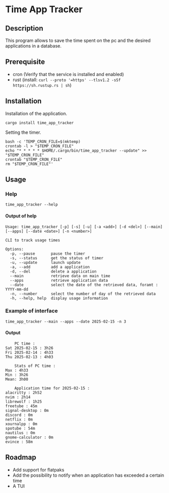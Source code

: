 # Time App Tracker

## Description
This program allows to save the time spent on the pc and the desired applications in a database.

## Prerequisite
- cron (Verify that the service is installed and enabled)
- rust (install: `curl --proto '=https' --tlsv1.2 -sSf https://sh.rustup.rs | sh`)

## Installation
Installation of the application.
```
cargo install time_app_tracker
```
Setting the timer.
```
bash -c 'TEMP_CRON_FILE=$(mktemp)
crontab -l > "$TEMP_CRON_FILE"
echo "* * * * * $HOME/.cargo/bin/time_app_tracker --update" >> "$TEMP_CRON_FILE"
crontab "$TEMP_CRON_FILE"
rm "$TEMP_CRON_FILE"'
```

## Usage

### Help
```
time_app_tracker --help
```

#### Output of help
```
Usage: time_app_tracker [-p] [-s] [-u] [-a <add>] [-d <del>] [--main] [--apps] [--date <date>] [-n <number>]

CLI to track usage times

Options:
  -p, --pause       pause the timer
  -s, --status      get the status of timer
  -u, --update      launch update
  -a, --add         add a application
  -d, --del         delete a application
  --main            retrieve data on main time
  --apps            retrieve application data
  --date            select the date of the retrieved data, foramt : YYYY-mm-dd
  -n, --number      select the number of day of the retrieved data
  -h, --help, help  display usage information
```

### Example of interface
```
time_app_tracker --main --apps --date 2025-02-15 -n 3
```

#### Output
```
	PC time :
Sat 2025-02-15 : 3h26
Fri 2025-02-14 : 4h33
Thu 2025-02-13 : 4h03

	Stats of PC time :
Max : 4h33
Min : 3h26
Mean: 3h00

	Application time for 2025-02-15 :
alacritty : 2h52
nvim : 2h14
librewolf : 1h25
freetube : 45m
signal-desktop : 0m
discord : 0m
netflix : 0m
xournalpp : 0m
spotube : 54m
nautilus : 0m
gnome-calculator : 0m
evince : 58m
```

## Roadmap
- Add support for flatpaks
- Add the possibility to notify when an application has exceeded a certain time
- A TUI

